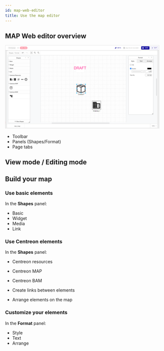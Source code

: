 ```yaml
---
id: map-web-editor
title: Use the map editor
---
```


## MAP Web editor overview

![image](../assets/graph-views/ng/map-web-editor-overview.png)

- Toolbar
- Panels (Shapes/Format)
- Page tabs


## View mode / Editing mode


## Build your map

### Use basic elements

In the **Shapes** panel:
- Basic
- Widget
- Media
- Link

### Use Centreon elements

In the **Shapes** panel:
- Centreon resources
- Centreon MAP
- Centreon BAM


- Create links between elements
- Arrange elements on the map

### Customize your elements

In the **Format** panel:
- Style
- Text
- Arrange

